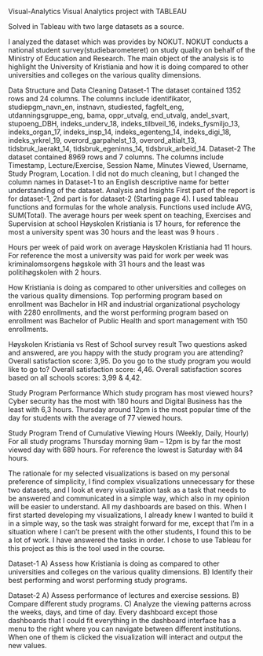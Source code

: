 Visual-Analytics
Visual Analytics project with TABLEAU

Solved in Tableau with two large datasets as a source.

I analyzed the dataset which was provides by NOKUT. NOKUT conducts a national student survey(studiebarometeret) on study quality on behalf of the Ministry of Education and Research. The main object of the analysis is to highlight the University of Kristiania and how it is doing compared to other universities and colleges on the various quality dimensions.

Data Structure and Data Cleaning
Dataset-1
The dataset contained 1352 rows and 24 columns. The columns include identifikator, studiepgm_navn_en, instnavn, studiested, fagfelt_eng, utdanningsgruppe_eng, bama, oppr_utvalg, end_utvalg, andel_svart, stupoeng_DBH, indeks_underv_18, indeks_tilbveil_16, indeks_fysmiljo_13, indeks_organ_17, indeks_insp_14, indeks_egenteng_14, indeks_digi_18, indeks_yrkrel_19, overord_garpahelst_13, overord_altialt_13, tidsbruk_laerakt_14, tidsbruk_egeninns_14, tidsbruk_arbeid_14.
Dataset-2
The dataset contained 8969 rows and 7 columns. The columns include Timestamp, Lecture/Exercise, Session Name, Minutes Viewed, Username, Study Program, Location.
I did not do much cleaning, but I changed the column names in Dataset-1 to an English descriptive name for better understanding of the dataset.
Analysis and Insights
First part of the report is for dataset-1, 2nd part is for dataset-2 (Starting page 4).
I used tableau functions and formulas for the whole analysis. Functions used include AVG, SUM(Total).
The average hours per week spent on teaching, Exercises and Supervision at school Høyskolen Kristiania is 17 hours, for reference the most a university spent was 30 hours and the least was 9 hours
.  



Hours per week of paid work on average Høyskolen Kristiania had 11 hours. For reference the most a university was paid for work per week was kriminalomsorgens høgskole with 31 hours and the least was politihøgskolen with 2 hours.

 





How Kristiania is doing as compared to other universities and colleges on the various quality dimensions.
Top performing program based on enrollment was Bachelor in HR and industrial organizational psychology with 2280 enrollments, and the worst performing program based on enrollment was
Bachelor of Public Health and sport management with 150 enrollments. 

 

Høyskolen Kristiania vs Rest of School survey result
Two questions asked and answered, are you happy with the study program you are attending? Overall satisfaction score: 3,95.
Do you go to the study program you would like to go to? Overall satisfaction score: 4,46.
Overall satisfaction scores based on all schools scores: 3,99 & 4,42.


Study Program Performance
Which study program has most viewed hours? Cyber security has the most with 180 hours and Digital Business has the least with 6,3 hours. Thursday around 12pm is the most popular time of the day for students with the average of 77 viewed hours. 

 
Study Program Trend of Cumulative Viewing Hours (Weekly, Daily, Hourly)
For all study programs Thursday morning 9am – 12pm is by far the most viewed day with 689 hours. For reference the lowest is Saturday with 84 hours.
 
The rationale for my selected visualizations is based on my personal preference of simplicity, I find complex visualizations unnecessary for these two datasets, and I look at every visualization task as a task that needs to be answered and communicated in a simple way, which also in my opinion will be easier to understand. All my dashboards are based on this. 
When I first started developing my visualizations, I already knew I wanted to build it in a simple way, so the task was straight forward for me, except that I’m in a situation where I can’t be present with the other students, I found this to be a lot of work. I have answered the tasks in order. I chose to use Tableau for this project as this is the tool used in the course.

Dataset-1
A) Assess how Kristiania is doing as compared to other universities and colleges on the various quality dimensions.
B) Identify their best performing and worst performing study programs.

Dataset-2
A) Assess performance of lectures and exercise sessions.
B) Compare different study programs.
C) Analyze the viewing patterns across the weeks, days, and time of day.
Every dashboard except those dashboards that I could fit everything in the dashboard interface has a menu to the right where you can navigate between different institutions. When one of them is clicked the visualization will interact and output the new values. 
